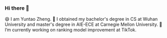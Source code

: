 ### Hi there 👋
😄 I am Yuntao Zheng.
🌱 I obtained my bachelor's degree in CS at Wuhan University and master's degree in AIE-ECE at Carnegie Mellon University.
🔭 I’m currently working on ranking model improvement at TikTok.
<!--
**zhengyuntao123/zhengyuntao123** is a ✨ _special_ ✨ repository because its `README.md` (this file) appears on your GitHub profile.

Here are some ideas to get you started:

- 🔭 I’m currently working on ...
- 🌱 I’m currently learning ...
- 👯 I’m looking to collaborate on ...
- 🤔 I’m looking for help with ...
- 💬 Ask me about ...
- 📫 How to reach me: ...
- 😄 Pronouns: ...
- ⚡ Fun fact: ...
-->
